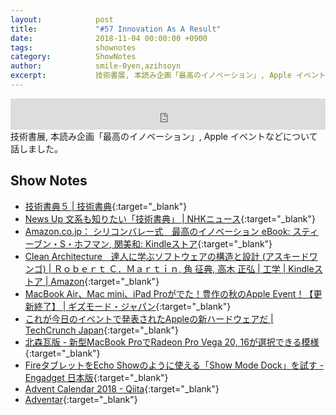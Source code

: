 ```yaml
---
layout:            post
title:             "#57 Innovation As A Result"
date:              2018-11-04 00:00:00 +0900
tags:              shownotes
category:          ShowNotes
author:            smile-0yen,azihsoyn
excerpt:           技術書展, 本読み企画「最高のイノベーション」, Apple イベントなどについて話しました。
---
```

<iframe width="100%" height="50" scrolling="no" frameborder="no" src="https://w.soundcloud.com/player/?url=https%3A//api.soundcloud.com/tracks/524438460&amp;auto_play=false&amp;hide_related=false&amp;show_user=true&amp;show_reposts=false&amp;visual=false&amp;show_artwork=false&amp;default_height=75"></iframe>
技術書展, 本読み企画「最高のイノベーション」, Apple イベントなどについて話しました。

## Show Notes
- [技術書典５ \| 技術書典](https://techbookfest.org/event/tbf05){:target="_blank"}
- [News Up 文系も知りたい「技術書典」 \| NHKニュース](https://www3.nhk.or.jp/news/html/20181011/k10011667311000.html){:target="_blank"}
- [Amazon\.co\.jp： シリコンバレー式　最高のイノベーション eBook: スティーブン・S・ホフマン, 関美和: Kindleストア](https://www.amazon.co.jp/dp/B07BF9GHS4/ref=dp-kindle-redirect?_encoding=UTF8&btkr=1){:target="_blank"}
- [Clean Architecture　達人に学ぶソフトウェアの構造と設計 \(アスキードワンゴ\) \| Ｒｏｂｅｒｔ Ｃ．Ｍａｒｔｉｎ, 角 征典, 高木 正弘 \| 工学 \| Kindleストア \| Amazon](https://www.amazon.co.jp/Clean-Architecture-%E9%81%94%E4%BA%BA%E3%81%AB%E5%AD%A6%E3%81%B6%E3%82%BD%E3%83%95%E3%83%88%E3%82%A6%E3%82%A7%E3%82%A2%E3%81%AE%E6%A7%8B%E9%80%A0%E3%81%A8%E8%A8%AD%E8%A8%88-%E3%82%A2%E3%82%B9%E3%82%AD%E3%83%BC%E3%83%89%E3%83%AF%E3%83%B3%E3%82%B4-%EF%BC%B2%EF%BD%8F%EF%BD%82%EF%BD%85%EF%BD%92%EF%BD%94-%EF%BC%A3%EF%BC%8E%EF%BC%AD%EF%BD%81%EF%BD%92%EF%BD%94%EF%BD%89%EF%BD%8E-ebook/dp/B07FSBHS2V/ref=sr_1_1?ie=UTF8&qid=1541259760&sr=8-1&keywords=%E3%82%AF%E3%83%AA%E3%83%BC%E3%83%B3%E3%82%A2%E3%83%BC%E3%82%AD%E3%83%86%E3%82%AF%E3%83%81%E3%83%A3){:target="_blank"}
- [MacBook Air、Mac mini、iPad Proがでた！豊作の秋のApple Event！【更新終了】 \| ギズモード・ジャパン](https://www.gizmodo.jp/2018/10/apple-special-event-october-2018-live-blog.html){:target="_blank"}
- [これが今日のイベントで発表されたAppleの新ハードウェアだ \| TechCrunch Japan](https://jp.techcrunch.com/2018/10/31/2018-10-30-heres-everything-apple-announced-today-at-its-big-hardware-event/){:target="_blank"}
- [北森瓦版 \- 新型MacBook ProでRadeon Pro Vega 20, 16が選択できる模様](https://northwood.blog.fc2.com/blog-entry-9569.html){:target="_blank"}
- [FireタブレットをEcho Showのように使える「Show Mode Dock」を試す \- Engadget 日本版](https://japanese.engadget.com/2018/07/25/fire-echo-show-show-mode-dock/){:target="_blank"}
- [Advent Calendar 2018 \- Qiita](https://qiita.com/advent-calendar/2018){:target="_blank"}
- [Adventar](https://adventar.org/){:target="_blank"}
